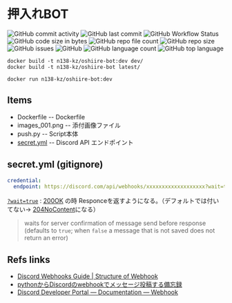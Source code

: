 # 押入れBOT

![GitHub commit activity](https://img.shields.io/github/commit-activity/w/n138-kz/oshiire-bot)
![GitHub last commit](https://img.shields.io/github/last-commit/n138-kz/oshiire-bot)
![GitHub Workflow Status](https://img.shields.io/github/actions/workflow/status/n138-kz/oshiire-bot/dev.yml)
![GitHub code size in bytes](https://img.shields.io/github/languages/code-size/n138-kz/oshiire-bot)
![GitHub repo file count](https://img.shields.io/github/directory-file-count/n138-kz/oshiire-bot)
![GitHub repo size](https://img.shields.io/github/repo-size/n138-kz/oshiire-bot)
![GitHub issues](https://img.shields.io/github/issues-raw/n138-kz/oshiire-bot)
![GitHub](https://img.shields.io/github/license/n138-kz/oshiire-bot)
![GitHub language count](https://img.shields.io/github/languages/count/n138-kz/oshiire-bot)
![GitHub top language](https://img.shields.io/github/languages/top/n138-kz/oshiire-bot)

```bash:docker-build
docker build -t n138-kz/oshiire-bot:dev dev/
docker build -t n138-kz/oshiire-bot latest/
```

```bash:docker-run
docker run n138-kz/oshiire-bot:dev
```

## Items

- Dockerfile   -- Dockerfile
- images_001.png   -- 添付画像ファイル
- push.py   -- Script本体
- [secret.yml](https://github.com/n138-kz/oshiire-bot/blob/main/README.md#secretyml-gitignore)   -- Discord API エンドポイント

## secret.yml (gitignore)

```yaml:config.yml
credential:
  endpoint: https://discord.com/api/webhooks/xxxxxxxxxxxxxxxxxxx?wait=true
```

[`?wait=true`][waitEqTrue] : [200OK][http200] の時 Responceを返すようになる。（デフォルトでは付いてない→ [204NoContent][http204]になる）

> waits for server confirmation of message send before response (defaults to `true`; when `false` a message that is not saved does not return an error)

[http200]: https://developer.mozilla.org/ja/docs/Web/HTTP/Status/200
[http204]: https://developer.mozilla.org/ja/docs/Web/HTTP/Status/204
[waitEqTrue]: https://discord.com/developers/docs/resources/webhook#execute-webhook

## Refs links

- [Discord Webhooks Guide | Structure of Webhook](https://birdie0.github.io/discord-webhooks-guide/discord_webhook.html)
- [pythonからDiscordのwebhookでメッセージ投稿する備忘録](https://qiita.com/ABBBB/items/e6bdf7fc94b8f6f72a01)
- [Discord Developer Portal — Documentation — Webhook][waitEqTrue]
